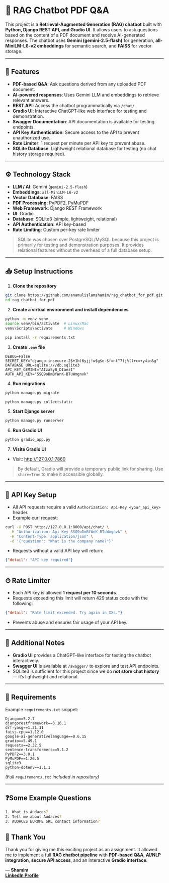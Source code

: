 # 📄 RAG Chatbot PDF Q&A

This project is a **Retrieval-Augmented Generation (RAG) chatbot** built with **Python, Django REST API, and Gradio UI**. It allows users to ask questions based on the content of a PDF document and receive AI-generated responses. The chatbot uses **Gemini (gemini-2.5-flash)** for generation, **all-MiniLM-L6-v2 embeddings** for semantic search, and **FAISS** for vector storage.

---

## 🚀 Features

- **PDF-based Q&A**: Ask questions derived from any uploaded PDF document.
- **AI-powered responses**: Uses Gemini LLM and embeddings to retrieve relevant answers.
- **REST API**: Access the chatbot programmatically via `/chat/`.
- **Gradio UI**: Interactive ChatGPT-like web interface for testing and demonstration.
- **Swagger Documentation**: API documentation is available for testing endpoints.
- **API Key Authentication**: Secure access to the API to prevent unauthorized use.
- **Rate Limiter**: 1 request per minute per API key to prevent abuse.
- **SQLite Database**: Lightweight relational database for testing (no chat history storage required).

---

## ⚙️ Technology Stack

- **LLM / AI**: Gemini (`gemini-2.5-flash`)
- **Embeddings**: `all-MiniLM-L6-v2`
- **Vector Database**: FAISS
- **PDF Processing**: PyPDF2, PyMuPDF
- **Web Framework**: Django REST Framework
- **UI**: Gradio
- **Database**: SQLite3 (simple, lightweight, relational)
- **API Authentication**: API key-based
- **Rate Limiting**: Custom per-key rate limiter

> SQLite was chosen over PostgreSQL/MySQL because this project is primarily for testing and demonstration purposes. It provides relational features without the overhead of a full database setup.

---

## 📥 Setup Instructions

1. **Clone the repository**
```bash
git clone https://github.com/anamulislamshamim/rag_chatbot_for_pdf.git
cd rag_chatbot_for_pdf
````

2. **Create a virtual environment and install dependencies**

```bash
python -m venv venv
source venv/bin/activate  # Linux/Mac
venv\Scripts\activate     # Windows

pip install -r requirements.txt
```

3. **Create `.env` file**

```env
DEBUG=False
SECRET_KEY="django-insecure-2$+1h)6yjj!w$g$e-$f=nt^7)j%(l+c=+y4in&g"
DATABASE_URL=sqlite:///db.sqlite3
API_KEY_GEMINI="AIzaSyB_DIaezI"
AUTH_API_KEY="SSQ9oDmBfWnK-BTuWmgnvk"
```

4. **Run migrations**

```bash
python manage.py migrate

python manage.py collectstatic
```

5. **Start Django server**

```bash
python manage.py runserver
```

6. **Run Gradio UI**

```bash
python gradio_app.py
```
7. **Visite Gradio UI**
* Visit: http://127.0.0.1:7860 

> By default, Gradio will provide a temporary public link for sharing. Use `share=True` to make it accessible globally.

---

## 🔑 API Key Setup

* All API requests require a valid `Authorization: Api-Key <your_api_key>` header.
* Example curl request:

```bash
curl -X POST http://127.0.0.1:8000/api/chat/ \
  -H "Authorization: Api-Key SSQ9oDmBfWnK-BTuWmgnvk" \
  -H "Content-Type: application/json" \
  -d '{"question": "What is the company name?"}'
```

* Requests without a valid API key will return:

```json
{"detail": "API key required"}
```

---

## ⏱ Rate Limiter

* Each API key is allowed **1 request per 10 seconds**.
* Requests exceeding this limit will return 429 status code with the following:

```json
{"detail": "Rate limit exceeded. Try again in XXs."}
```

* Prevents abuse and ensures fair usage of your API key.

---

## 📝 Additional Notes

* **Gradio UI** provides a ChatGPT-like interface for testing the chatbot interactively.
* **Swagger UI** is available at `/swagger/` to explore and test API endpoints.
* SQLite3 is sufficient for this project since we do **not store chat history** — it’s lightweight and relational.

---

## 📄 Requirements

Example `requirements.txt` snippet:

```text
Django==5.2.7
djangorestframework==3.16.1
drf-yasg==1.21.11
faiss-cpu==1.12.0
google-ai-generativelanguage==0.6.15
gradio==5.49.1
requests==2.32.5
sentence-transformers==5.1.2
PyPDF2==3.0.1
PyMuPDF==1.26.5
sqlite3
python-dotenv==1.1.1
```

*(Full `requirements.txt` included in repository)*

---

## ❓Some Example Questions
```bash
1. What is Audaces?
2. Tell me about Audaces?
3. AUDACES EUROPE SRL contact information?
```

## 🙏 Thank You

Thank you for giving me this exciting project as an assignment. It allowed me to implement a full **RAG chatbot pipeline** with **PDF-based Q&A**, **AI/NLP integration**, **secure API access**, and an interactive **Gradio interface**.

— **Shamim** <br>
**[LinkedIn Profile](https://www.linkedin.com/in/anamul-islam-shamim/)**
```